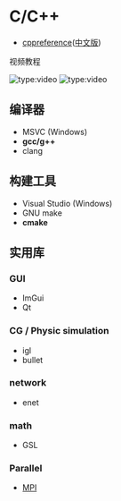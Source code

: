 # C/C++

- [cppreference](https://en.cppreference.com/w/)([中文版](https://zh.cppreference.com/w/%E9%A6%96%E9%A1%B5))

视频教程

![type:video](https://www.youtube.com/embed/KJgsSFOSQv0)
![type:video](https://www.youtube.com/embed/vLnPwxZdW4Y)

## 编译器

- MSVC (Windows)
- **gcc/g++**
- clang

## 构建工具

- Visual Studio (Windows)
- GNU make
- **cmake**

## 实用库

### GUI

- ImGui
- Qt

### CG / Physic simulation

- igl
- bullet

### network

- enet

### math

- GSL

### Parallel

- [MPI](mpi)
